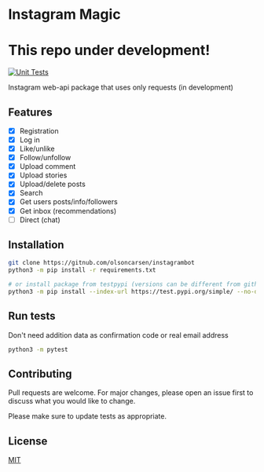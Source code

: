 # Instagram Magic
# This repo under development!

[![Unit Tests](https://github.com/olsoncarsen/instagram-magic/actions/workflows/test.yml/badge.svg)](https://github.com/olsoncarsen/instagram-magic/actions/workflows/test.yml)

Instagram web-api package that uses only requests (in development)

## Features

- [x] Registration
- [x] Log in 
- [x] Like/unlike
- [x] Follow/unfollow 
- [x] Upload comment
- [x] Upload stories 
- [x] Upload/delete posts 
- [x] Search 
- [x] Get users posts/info/followers
- [x] Get inbox (recommendations)
- [ ] Direct (chat) 

## Installation

```bash
git clone https://gitnub.com/olsoncarsen/instagrambot
python3 -m pip install -r requirements.txt

# or install package from testpypi (versions can be different from github and tespypi) 
python3 -m pip install --index-url https://test.pypi.org/simple/ --no-deps instagram_magic --upgrade
```

## Run tests 

Don't need addition data as confirmation code or real email address 

```bash
python3 -m pytest
```

## Contributing
Pull requests are welcome. For major changes, please open an issue first to discuss what you would like to change.

Please make sure to update tests as appropriate.

## License
[MIT](https://choosealicense.com/licenses/mit/)
